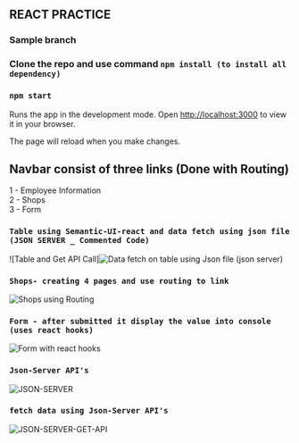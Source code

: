 ## REACT PRACTICE
### Sample branch
### Clone the repo and use command `npm install (to install all dependency)`

### `npm start`

Runs the app in the development mode.
Open [http://localhost:3000](http://localhost:3000) to view it in your browser.

The page will reload when you make changes.


## Navbar consist of three links (Done with Routing)
  1 - Employee Information <br>
  2 - Shops <br>
  3 - Form <br>



### `Table using Semantic-UI-react and data fetch using json file (JSON SERVER _ Commented Code)`

![Table and Get API Call]![Data fetch on table using Json file (json server)](https://user-images.githubusercontent.com/33014036/148735621-0056ab81-2f6e-42a9-9983-da26365500e4.png)

### `Shops- creating 4 pages and use routing to link`

![Shops using Routing](https://user-images.githubusercontent.com/33014036/148735720-01e4affb-dc5e-4183-b107-6f4cd014b410.png)


### `Form - after submitted it display the value into console (uses react hooks)`

![Form with react hooks](https://user-images.githubusercontent.com/33014036/148735810-29b2898a-5724-4551-beea-8026df36f80c.png)



### `Json-Server API's`

![JSON-SERVER](https://user-images.githubusercontent.com/33014036/148728705-9dfadb44-9428-40f4-830d-87c772ddf797.png)


### `fetch data using Json-Server API's`

![JSON-SERVER-GET-API](https://user-images.githubusercontent.com/33014036/148728719-31ddeec9-8563-431e-9eda-1b0be7f6428a.png)

